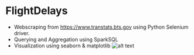 # FlightDelays
* Webscraping from https://www.transtats.bts.gov using Python Selenium driver.
* Querying and Aggregation using SparkSQL
* Visualization using seaborn & matplotlib
![alt text](https://github.com/sharath0426/FlightDelays/blob/master/Delays.PNG)


